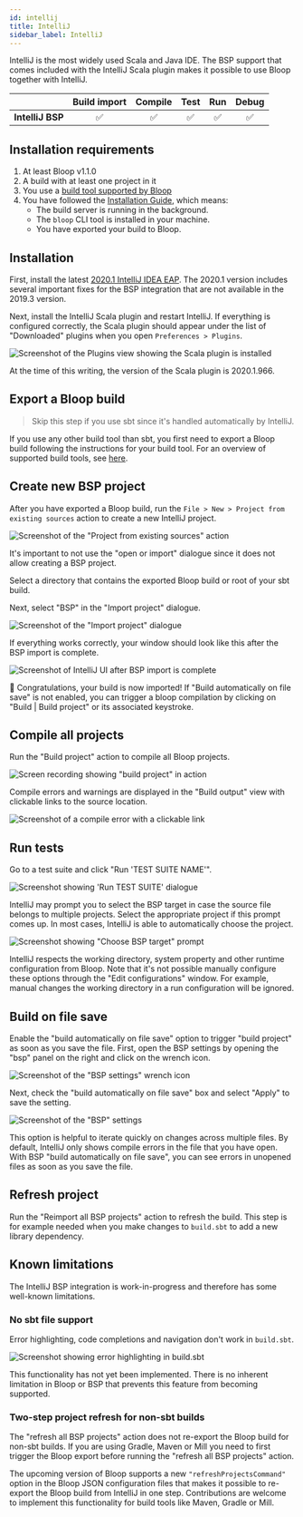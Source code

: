 ```yaml
---
id: intellij
title: IntelliJ
sidebar_label: IntelliJ
---
```


IntelliJ is the most widely used Scala and Java IDE. The BSP support that comes
included with the IntelliJ Scala plugin makes it possible to use Bloop together
with IntelliJ.

|                  | Build import | Compile | Test | Run | Debug |
| ---------------- | :----------: | :-----: | :--: | :-: | :---: |
| **IntelliJ BSP** |      ✅      |   ✅    |  ✅  | ✅  |  ✅   |

## Installation requirements

1. At least Bloop v1.1.0
1. A build with at least one project in it
1. You use a [build tool supported by Bloop](build-tools/overview.md)
1. You have followed the [Installation Guide](/bloop/setup), which means:
   - The build server is running in the background.
   - The `bloop` CLI tool is installed in your machine.
   - You have exported your build to Bloop.

## Installation

First, install the latest
[2020.1 IntelliJ IDEA EAP](https://www.jetbrains.com/community/eap/). The 2020.1
version includes several important fixes for the BSP integration that are not
available in the 2019.3 version.

Next, install the IntelliJ Scala plugin and restart IntelliJ. If everything is
configured correctly, the Scala plugin should appear under the list of
"Downloaded" plugins when you open `Preferences > Plugins`.

![Screenshot of the Plugins view showing the Scala plugin is installed](https://i.imgur.com/hBq2DcS.png)

At the time of this writing, the version of the Scala plugin is 2020.1.966.

## Export a Bloop build

> Skip this step if you use sbt since it's handled automatically by IntelliJ.

If you use any other build tool than sbt, you first need to export a Bloop build
following the instructions for your build tool. For an overview of supported
build tools, see [here](../build-tools/overview.md).

## Create new BSP project

After you have exported a Bloop build, run the
`File > New > Project from existing sources` action to create a new IntelliJ
project.

![Screenshot of the "Project from existing sources" action](https://i.imgur.com/HBnTnXg.png)

It's important to not use the "open or import" dialogue since it does not allow
creating a BSP project.

Select a directory that contains the exported Bloop build or root of your sbt
build.

Next, select "BSP" in the "Import project" dialogue.

![Screenshot of the "Import project" dialogue](https://i.imgur.com/tkKzs7F.png)

If everything works correctly, your window should look like this after the BSP
import is complete.

![Screenshot of IntelliJ UI after BSP import is complete](https://i.imgur.com/8fmdv0b.png)

🚀 Congratulations, your build is now imported! If "Build automatically on file
save" is not enabled, you can trigger a bloop compilation by clicking on "Build
| Build project" or its associated keystroke.

## Compile all projects

Run the "Build project" action to compile all Bloop projects.

![Screen recording showing "build project" in action](https://i.imgur.com/qW7bCc9.gif)

Compile errors and warnings are displayed in the "Build output" view with
clickable links to the source location.

![Screenshot of a compile error with a clickable link](https://i.imgur.com/TnNxKlX.png)

## Run tests

Go to a test suite and click "Run 'TEST SUITE NAME'".

![Screenshot showing 'Run TEST SUITE' dialogue](https://i.imgur.com/RBz6EyG.png)

IntelliJ may prompt you to select the BSP target in case the source file belongs
to multiple projects. Select the appropriate project if this prompt comes up. In
most cases, IntelliJ is able to automatically choose the project.

![Screenshot showing "Choose BSP target" prompt](https://i.imgur.com/8n9X5ZP.png)

IntelliJ respects the working directory, system property and other runtime
configuration from Bloop. Note that it's not possible manually configure these
options through the "Edit configurations" window. For example, manual changes
the working directory in a run configuration will be ignored.

## Build on file save

Enable the "build automatically on file save" option to trigger "build project"
as soon as you save the file. First, open the BSP settings by opening the "bsp"
panel on the right and click on the wrench icon.

![Screenshot of the "BSP settings" wrench icon](https://i.imgur.com/QjXwA6o.png)

Next, check the "build automatically on file save" box and select "Apply" to
save the setting.

![Screenshot of the "BSP" settings](https://i.imgur.com/XRwRvdM.png)

This option is helpful to iterate quickly on changes across multiple files. By
default, IntelliJ only shows compile errors in the file that you have open. With
BSP "build automatically on file save", you can see errors in unopened files as
soon as you save the file.

## Refresh project

Run the "Reimport all BSP projects" action to refresh the build. This step is
for example needed when you make changes to `build.sbt` to add a new library
dependency.

## Known limitations

The IntelliJ BSP integration is work-in-progress and therefore has some
well-known limitations.

### No sbt file support

Error highlighting, code completions and navigation don't work in `build.sbt`.

![Screenshot showing error highlighting in build.sbt](https://i.imgur.com/islEgDv.png)

This functionality has not yet been implemented. There is no inherent limitation
in Bloop or BSP that prevents this feature from becoming supported.

### Two-step project refresh for non-sbt builds

The "refresh all BSP projects" action does not re-export the Bloop build for
non-sbt builds. If you are using Gradle, Maven or Mill you need to first trigger
the Bloop export before running the "refresh all BSP projects" action.

The upcoming version of Bloop supports a new `"refreshProjectsCommand"` option
in the Bloop JSON configuration files that makes it possible to re-export the
Bloop build from IntelliJ in one step. Contributions are welcome to implement
this functionality for build tools like Maven, Gradle or Mill.

